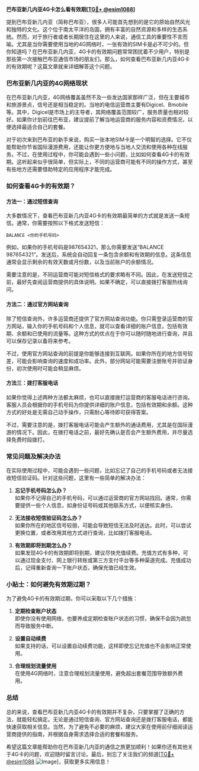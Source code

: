 **巴布亚新几内亚4G卡怎么看有效期[[TG💪+ @esim1088](https://t.me/s/esim1088)]**

提到巴布亚新几内亚（简称巴布亚），很多人可能首先想到的是它的原始自然风光和独特的文化。这个位于南太平洋的岛国，拥有丰富的自然资源和多样的生态系统。然而，对于旅行者或者长期居住在这里的人来说，通信工具的重要性不言而喻。尤其是当你需要使用当地的4G网络时，一张有效的SIM卡是必不可少的。但你知道吗？在巴布亚新几内亚，4G卡的有效期问题常常困扰着不少用户，特别是那些第一次接触巴布亚通信市场的朋友们。那么，如何查看巴布亚新几内亚4G卡的有效期呢？这篇文章就来详细解答这个问题。

### 巴布亚新几内亚的4G网络现状

在巴布亚新几内亚，4G网络覆盖虽然不及一些发达国家那样广泛，但在主要城市和旅游景点，信号还是相当稳定的。当地的电信运营商主要有Digicel、Bmobile等。其中，Digicel是市场上的主导者，其网络覆盖范围较广，服务质量也相对较好。如果你计划前往巴布亚，建议提前了解当地运营商的服务内容和资费情况，以便选择最适合自己的套餐。

对于初次来到巴布亚的新手来说，购买一张本地SIM卡是一个明智的选择。它不仅能帮助你节省国际漫游费用，还能让你更方便地与当地人交流和使用各种在线服务。不过，在使用过程中，你可能会遇到一些小问题，比如如何查看4G卡的有效期。这听起来似乎很简单，但实际上，不同的运营商可能有不同的操作方式，甚至有些地方还需要借助特定的应用程序才能完成。

### 如何查看4G卡的有效期？

#### 方法一：通过短信查询

大多数情况下，查看巴布亚新几内亚4G卡的有效期最简单的方式就是发送一条短信。通常，你需要按照以下格式发送短信：

```
BALANCE <你的手机号码>
```

例如，如果你的手机号码是987654321，那么你需要发送“BALANCE 987654321”。发送后，系统会自动回复一条包含余额和有效期的信息。这条信息通常会显示剩余的有效天数或月份数，以及当前账户的余额情况。

需要注意的是，不同运营商可能对短信格式的要求略有不同。因此，在发送短信之前，最好先查阅运营商提供的具体说明。如果不确定，可以直接拨打客服热线询问。

#### 方法二：通过官方网站查询

除了短信查询外，许多运营商还提供了官方网站查询功能。你只需登录运营商的官方网站，输入你的手机号码和个人信息，就可以查看详细的账户信息，包括有效期、余额和已使用的流量等。这种方式的优点在于你可以随时随地进行查询，并且可以保存记录以备将来参考。

不过，使用官方网站查询的前提是你能够连接到互联网。如果你所在的地方信号较差，可能会影响查询的速度和成功率。此外，部分网站可能需要注册账号并验证身份，初次使用时可能会稍显麻烦。

#### 方法三：拨打客服电话

如果你觉得上述两种方法都太麻烦，也可以直接拨打运营商的客服电话进行咨询。客服人员会根据你的手机号码为你提供详细的账户信息，包括有效期和余额。这种方式的好处是无需自己动手操作，只需耐心等待即可获得答案。

不过，需要注意的是，拨打客服电话可能会产生额外的通话费用，尤其是在国际漫游的情况下。因此，在拨打电话之前，最好先确认是否会产生额外费用，并尽量选择免费时段拨打。

### 常见问题及解决办法

在实际使用过程中，可能会遇到一些问题，比如忘记了自己的手机号码或者无法接收短信验证码。针对这些问题，这里有一些简单的解决办法：

1. **忘记手机号码怎么办？**  
   如果你不记得自己的手机号码，可以通过运营商的官方网站找回。通常，你需要提供一些个人信息，如身份证号码或其他联系方式，以便核实身份。

2. **无法接收短信验证码怎么办？**  
   如果你所在的地区信号较弱，可能会导致短信无法及时送达。此时，可以尝试更换位置，或者改用其他方式进行查询，比如拨打客服电话。

3. **有效期即将到期怎么办？**  
   如果发现4G卡的有效期即将到期，建议尽快充值续费。充值方式有多种，可以通过现金支付、网上银行转账或第三方支付平台等多种渠道完成。充值成功后，记得重新查询一下账户状态，确保充值已经生效。

### 小贴士：如何避免有效期过期？

为了避免4G卡的有效期过期，你可以采取以下几个措施：

1. **定期检查账户状态**  
   即使你没有使用网络，也要养成定期检查账户状态的习惯，确保不会因为疏忽而导致服务中断。

2. **设置自动续费**  
   如果支持的话，可以设置自动续费功能，这样即使忘记充值也不会影响正常使用。

3. **合理规划流量使用**  
   在使用4G网络时，注意合理规划流量使用，避免超出套餐范围导致额外费用。

### 总结

总的来说，查看巴布亚新几内亚4G卡的有效期并不复杂，只要掌握了正确的方法，就能轻松搞定。无论是通过短信查询、官方网站查询还是拨打客服电话，都能快速获取相关信息。当然，为了避免不必要的麻烦，建议大家在使用前仔细阅读运营商提供的指南，并根据自身需求选择合适的套餐和服务。

希望这篇文章能帮助你在巴布亚新几内亚的通信之旅更加顺利！如果你还有其他关于4G卡的问题，欢迎随时留言讨论。最后，别忘了关注我们的频道[[TG💪+ @esim1088](https://t.me/s/esim1088) ![Image](https://i.postimg.cc/4NQfJmqS/Snipaste-2025-05-13-00-14-12.png)]，获取更多实用信息！
